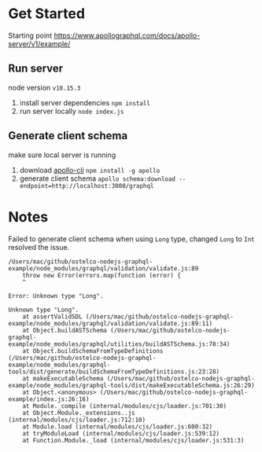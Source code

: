 # Get Started

Starting point https://www.apollographql.com/docs/apollo-server/v1/example/

## Run server
node version `v10.15.3`

1. install server dependencies `npm install`
2. run server locally `node index.js`

## Generate client schema
make sure local server is running

1. download [apollo-cli](https://www.npmjs.com/package/apollo) `npm install -g apollo` 
3. generate client schema `apollo schema:download --endpoint=http://localhost:3000/graphql` 

# Notes

Failed to generate client schema when using `Long` type, changed `Long` to `Int` resolved the issue.
```
/Users/mac/github/ostelco-nodejs-graphql-example/node_modules/graphql/validation/validate.js:89
    throw new Error(errors.map(function (error) {
    ^

Error: Unknown type "Long".

Unknown type "Long".
    at assertValidSDL (/Users/mac/github/ostelco-nodejs-graphql-example/node_modules/graphql/validation/validate.js:89:11)
    at Object.buildASTSchema (/Users/mac/github/ostelco-nodejs-graphql-example/node_modules/graphql/utilities/buildASTSchema.js:78:34)
    at Object.buildSchemaFromTypeDefinitions (/Users/mac/github/ostelco-nodejs-graphql-example/node_modules/graphql-tools/dist/generate/buildSchemaFromTypeDefinitions.js:23:28)
    at makeExecutableSchema (/Users/mac/github/ostelco-nodejs-graphql-example/node_modules/graphql-tools/dist/makeExecutableSchema.js:26:29)
    at Object.<anonymous> (/Users/mac/github/ostelco-nodejs-graphql-example/index.js:26:16)
    at Module._compile (internal/modules/cjs/loader.js:701:30)
    at Object.Module._extensions..js (internal/modules/cjs/loader.js:712:10)
    at Module.load (internal/modules/cjs/loader.js:600:32)
    at tryModuleLoad (internal/modules/cjs/loader.js:539:12)
    at Function.Module._load (internal/modules/cjs/loader.js:531:3)
```
